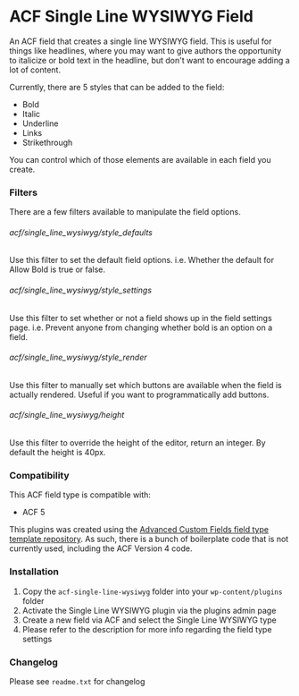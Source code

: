 # ACF Single Line WYSIWYG Field

An ACF field that creates a single line WYSIWYG field.  This is useful for things like headlines, where you may want to give authors the opportunity to italicize or bold text in the headline, but don't want to encourage adding a lot of content.

Currently, there are 5 styles that can be added to the field:
* Bold
* Italic
* Underline
* Links
* Strikethrough

You can control which of those elements are available in each field you create.

### Filters

There are a few filters available to manipulate the field options.

###### acf/single_line_wysiwyg/style_defaults
Use this filter to set the default field options.  i.e. Whether the default for Allow Bold is true or false.

###### acf/single_line_wysiwyg/style_settings
Use this filter to set whether or not a field shows up in the field settings page.  i.e. Prevent anyone from changing whether bold is an option on a field.

###### acf/single_line_wysiwyg/style_render
Use this filter to manually set which buttons are available when the field is actually rendered.  Useful if you want to programmatically add buttons.


###### acf/single_line_wysiwyg/height
Use this filter to override the height of the editor, return an integer.  By default the height is 40px.

### Compatibility

This ACF field type is compatible with:
* ACF 5

This plugins was created using the [Advanced Custom Fields field type template repository](https://github.com/elliotcondon/acf-field-type-template).  As such, there is a bunch of boilerplate code that is not currently used, including the ACF Version 4 code.

### Installation

1. Copy the `acf-single-line-wysiwyg` folder into your `wp-content/plugins` folder
2. Activate the Single Line WYSIWYG plugin via the plugins admin page
3. Create a new field via ACF and select the Single Line WYSIWYG type
4. Please refer to the description for more info regarding the field type settings

### Changelog
Please see `readme.txt` for changelog